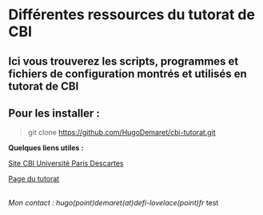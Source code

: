 <h1>Différentes ressources du tutorat de CBI</h1>

<h2>Ici vous trouverez les scripts, programmes et fichiers de configuration montrés et utilisés en tutorat de CBI</h2>

<h2>Pour les installer : </h2>

> git clone https://github.com/HugoDemaret/cbi-tutorat.git

<strong>Quelques liens utiles : </strong>

<a href="https://www.ens.math-info.univ-paris5.fr/cbi/doku.php?id=accueil">Site CBI Université Paris Descartes</a>

<a href="#">Page du tutorat</a>

<br>
<em>Mon contact : hugo(point)demaret(at)defi-lovelace(point)fr</em>
test
